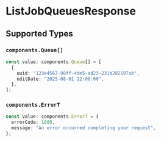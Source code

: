 # ListJobQueuesResponse


## Supported Types

### `components.Queue[]`

```typescript
const value: components.Queue[] = [
  {
    uuid: "123e4567-98ff-4de5-ad23-231b282197ab",
    editDate: "2025-08-01 12:00:00",
  },
];
```

### `components.ErrorT`

```typescript
const value: components.ErrorT = {
  errorCode: 1000,
  message: "An error occurred completing your request",
};
```

